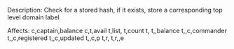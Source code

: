 Description: Check for a stored hash, if it exists, store a corresponding top level domain label

Affects:
c,captain,balance
c,t,avail
t,list,<HEXTLD>
t,count
t,<DOMAINID>
t,<DOMAINID>,balance
t,<DOMAINID>,c,commander
t,<DOMAINID>,c,registered
t,<DOMAINID>,c,updated
t,<DOMAINID>,c,p
t,r,<HEXSHA256>
t,r,<HEXSHA256>,e